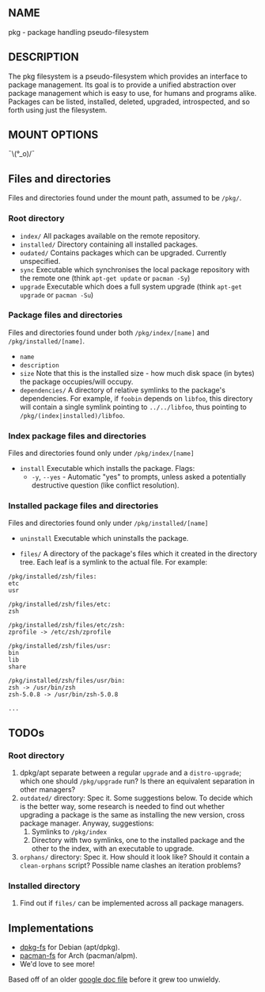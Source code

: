 ## NAME

pkg - package handling pseudo-filesystem

## DESCRIPTION
The pkg filesystem is a pseudo-filesystem which provides an interface to package management.
Its goal is to provide a unified abstraction over package management which is easy to use, for humans and programs alike.
Packages can be listed, installed, deleted, upgraded, introspected, and so forth using just the filesystem.

## MOUNT OPTIONS
¯\\(°_o)/¯

## Files and directories

Files and directories found under the mount path, assumed to be `/pkg/`.

### Root directory
* `index/`
All packages available on the remote repository.
* `installed/`
Directory containing all installed packages.
* `oudated/`
Contains packages which can be upgraded. Currently unspecified.
* `sync`
Executable which synchronises the local package repository with the remote one (think `apt-get update` or `pacman -Sy`)
* `upgrade`
Executable which does a full system upgrade (think `apt-get upgrade` or `pacman -Su`)

### Package files and directories
Files and directories found under both `/pkg/index/[name]` and `/pkg/installed/[name]`.

* `name`
* `description`
* `size`
Note that this is the installed size - how much disk space (in bytes) the package occupies/will occupy.
* `dependencies/`
A directory of relative symlinks to the package's dependencies. For example, if `foobin` depends on `libfoo`, this directory will contain a single symlink pointing to `../../libfoo`, thus pointing to `/pkg/(index|installed)/libfoo`.

### Index package files and directories
Files and directories found only under `/pkg/index/[name]`

* `install`
Executable which installs the package.
Flags:
    * `-y`, `--yes` - Automatic "yes" to prompts, unless asked a potentially destructive question (like conflict resolution).

### Installed package files and directories
Files and directories found only under `/pkg/installed/[name]`

* `uninstall`
Executable which uninstalls the package.

* `files/`
A directory of the package's files which it created in the directory tree. Each leaf is a symlink to the actual file. For example:

```
/pkg/installed/zsh/files:
etc
usr

/pkg/installed/zsh/files/etc:
zsh

/pkg/installed/zsh/files/etc/zsh:
zprofile -> /etc/zsh/zprofile

/pkg/installed/zsh/files/usr:
bin
lib
share

/pkg/installed/zsh/files/usr/bin:
zsh -> /usr/bin/zsh
zsh-5.0.8 -> /usr/bin/zsh-5.0.8

...
```

## TODOs

### Root directory
1. dpkg/apt separate between a regular `upgrade` and a `distro-upgrade`; which one should `/pkg/upgrade` run? Is there an equivalent separation in other managers?
2. `outdated/` directory: Spec it. Some suggestions below. To decide which is the better way, some research is needed to find out whether upgrading a package is the same as installing the new version, cross package manager. Anyway, suggestions:
	1. Symlinks to `/pkg/index`
	2. Directory with two symlinks, one to the installed package and the other to the index, with an executable to upgrade.
3. `orphans/` directory: Spec it. How should it look like? Should it contain a `clean-orphans` script? Possible name clashes an iteration problems?

### Installed directory
1. Find out if `files/` can be implemented across all package managers.

## Implementations
* [dpkg-fs](https://github.com/ralt/dpkg-fs) for Debian (apt/dpkg).
* [pacman-fs](https://github.com/Zirak/pacman-fs) for Arch (pacman/alpm).
* We'd love to see more!

Based off of an older [google doc file](https://docs.google.com/document/d/1Fi1ebe_rAq4v-JNW8i2IbT4iUHIPro-wbVT86tBhW14) before it grew too unwieldy.
